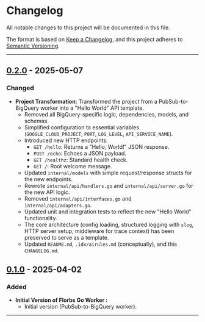 # Changelog

All notable changes to this project will be documented in this file.

The format is based on [Keep a Changelog](https://keepachangelog.com/en/1.0.0/),
and this project adheres to [Semantic Versioning](https://semver.org/spec/v2.0.0.html).

---

## [0.2.0] - 2025-05-07

### Changed
*   **Project Transformation**: Transformed the project from a PubSub-to-BigQuery worker into a "Hello World" API template.
    *   Removed all BigQuery-specific logic, dependencies, models, and schemas.
    *   Simplified configuration to essential variables (`GOOGLE_CLOUD_PROJECT`, `PORT`, `LOG_LEVEL`, `API_SERVICE_NAME`).
    *   Introduced new HTTP endpoints:
        *   `GET /hello`: Returns a "Hello, World!" JSON response.
        *   `POST /echo`: Echoes a JSON payload.
        *   `GET /healthz`: Standard health check.
        *   `GET /`: Root welcome message.
    *   Updated `internal/models` with simple request/response structs for the new endpoints.
    *   Rewrote `internal/api/handlers.go` and `internal/api/server.go` for the new API logic.
    *   Removed `internal/api/interfaces.go` and `internal/api/adapters.go`.
    *   Updated unit and integration tests to reflect the new "Hello World" functionality.
    *   The core architecture (config loading, structured logging with `slog`, HTTP server setup, middleware for trace context) has been preserved to serve as a template.
    *   Updated `README.md`, `.idx/airules.md` (conceptually), and this `CHANGELOG.md`.

## [0.1.0] - 2025-04-02

### Added

*   **Initial Version of Florbs Go Worker :**
    *   Initial version (PubSub-to-BigQuery worker).

---
<!--
## Link Definitions
-->
<!-- Replace with your actual repository path and tags -->
[0.2.0]: https://github.com/duizendstra/go-cloud-run-api/compare/v0.1.0...v0.2.0
[0.1.0]: https://github.com/duizendstra/go-cloud-run-api/releases/tag/v0.1.0
